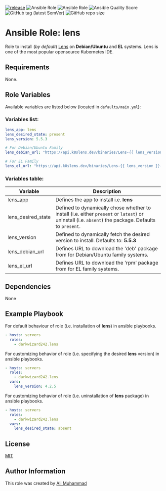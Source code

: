 [![release](https://github.com/darkwizard242/ansible-role-lens/workflows/release/badge.svg)](https://github.com/darkwizard242/ansible-role-lens/actions?query=workflow%3Arelease) ![Ansible Role](https://img.shields.io/ansible/role/56851?color=dark%20green%20) ![Ansible Role](https://img.shields.io/ansible/role/d/56851?label=role%20downloads) ![Ansible Quality Score](https://img.shields.io/ansible/quality/56851?label=ansible%20quality%20score) ![GitHub tag (latest SemVer)](https://img.shields.io/github/tag/darkwizard242/ansible-role-lens?label=release) ![GitHub repo size](https://img.shields.io/github/repo-size/darkwizard242/ansible-role-lens?color=orange&style=flat-square)

# Ansible Role: lens

Role to install (_by default_) [Lens](https://k8slens.dev/) on **Debian/Ubuntu** and **EL** systems. Lens is one of the most popular opensource Kubernetes IDE.

## Requirements

None.

## Role Variables

Available variables are listed below (located in `defaults/main.yml`):

### Variables list:

```yaml
lens_app: lens
lens_desired_state: present
lens_version: 5.5.3

# For Debian/Ubuntu Family
lens_debian_url: "https://api.k8slens.dev/binaries/Lens-{{ lens_version }}-latest.20220602.2.amd64.deb"

# For EL Family
lens_el_url: "https://api.k8slens.dev/binaries/Lens-{{ lens_version }}-latest.20220602.2.x86_64.rpm"
```

### Variables table:

Variable           | Description
------------------ | ----------------------------------------------------------------------------------------------------------------------------------------------------
lens_app           | Defines the app to install i.e. **lens**
lens_desired_state | Defined to dynamically chose whether to install (i.e. either `present` or `latest`) or uninstall (i.e. `absent`) the package. Defaults to `present`.
lens_version       | Defined to dynamically fetch the desired version to install. Defaults to: **5.5.3**
lens_debian_url    | Defines URL to download the 'deb' package from for Debian/Ubuntu family systems.
lens_el_url        | Defines URL to download the 'rpm' package from for EL family systems.

## Dependencies

None

## Example Playbook

For default behaviour of role (i.e. installation of **lens**) in ansible playbooks.

```yaml
- hosts: servers
  roles:
    - darkwizard242.lens
```

For customizing behavior of role (i.e. specifying the desired **lens** version) in ansible playbooks.

```yaml
- hosts: servers
  roles:
    - darkwizard242.lens
  vars:
    lens_version: 4.2.5
```

For customizing behavior of role (i.e. uninstallation of **lens** package) in ansible playbooks.

```yaml
- hosts: servers
  roles:
    - darkwizard242.lens
  vars:
    lens_desired_state: absent
```

## License

[MIT](https://github.com/darkwizard242/ansible-role-lens/blob/master/LICENSE)

## Author Information

This role was created by [Ali Muhammad](https://www.alimuhammad.dev)
